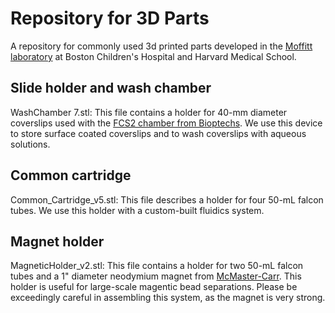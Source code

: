# Repository for 3D Parts
A repository for commonly used 3d printed parts developed in the [Moffitt laboratory](https://moffittlab.github.io/) at Boston Children's Hospital and Harvard Medical School.

## Slide holder and wash chamber
WashChamber 7.stl: This file contains a holder for 40-mm diameter coverslips used with the [FCS2 chamber from Bioptechs](https://bioptechs.com/product/fcs2-chamber/). We use this device to store surface coated coverslips and to wash coverslips with aqueous solutions. 

## Common cartridge
Common_Cartridge_v5.stl: This file describes a holder for four 50-mL falcon tubes. We use this holder with a custom-built fluidics system.  

## Magnet holder
MagneticHolder_v2.stl: This file contains a holder for two 50-mL falcon tubes and a 1" diameter neodymium magnet from [McMaster-Carr](https://www.mcmaster.com/5862K344/). This holder is useful for large-scale magentic bead separations. Please be exceedingly careful in assembling this system, as the magnet is very strong.  



